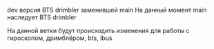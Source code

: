 dev версия BTS drimbler заменившей main
На данный момент main наследует BTS drimbler

На данной ветки будут происходить изменения для работы с гироскопом, дримблёром, bts, ibus
